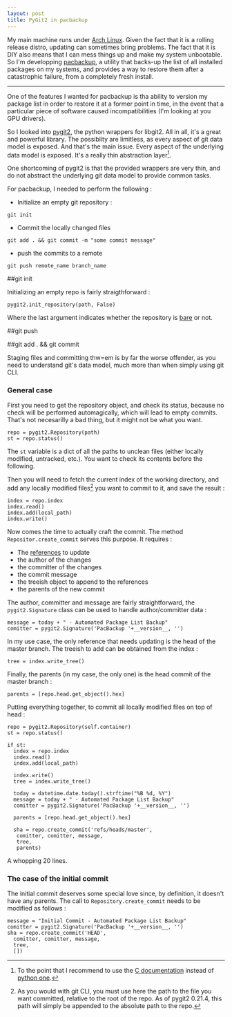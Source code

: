 ```yaml
---
layout: post
title: PyGit2 in pacbackup
---
```


My main machine runs under [Arch Linux](https://www.archlinux.org/). Given the fact that it is a rolling release distro, updating can sometimes bring problems. The fact that it is DIY also means that I can mess things up and make my system unbootable. So I'm developping [pacbackup](https://github.com/abak/pacbackup), a utility that backs-up the list of all installed packages on my systems, and provides a way to restore them after a catastrophic failure, from a completely fresh install.


---


One of the features I wanted for pacbackup is tha ability to version my package list in order to restore it at a former point in time, in the event that a particular piece of software caused incompatibilities (I'm looking at you GPU drivers). 

So I looked into [pygit2](http://www.pygit2.org/), the python wrappers for libgit2. All in all, it's a great and powerful library. The possiblity are limitless, as every aspect of git data model is exposed. And that's the main issue. Every aspect of the underlying data model is exposed. It's a really thin abstraction layer[^documentation].

One shortcoming of pygit2 is that the provided wrappers are very thin, and do not abstract the underlying git data model to provide common tasks.

For pacbackup, I needed to perform the following : 
  
  * Initialize an empty git repository :
  ````
  git init
  ````

  * Commit the locally changed files
  ````
  git add . && git commit -m "some commit message"
  ````
  * push the commits to a remote
  ````
  git push remote_name branch_name
  ````


##git init

Initializing an empty repo is fairly straigthforward : 

````
pygit2.init_repository(path, False)
````
Where the last argument indicates whether the repository is [bare](http://www.saintsjd.com/2011/01/what-is-a-bare-git-repository/) or not.


##git push


##git add . && git commit

Staging files and committing thw=em is by far the worse offender, as you need to understand git's data model, much more than when simply using git CLI.


### General case

First you need to get the repository object, and check its status, because no check will be performed automagically, which will lead to empty commits. That's not necesarilly a bad thing, but it might not be what you want.

    repo = pygit2.Repository(path)
    st = repo.status()

The ````st```` variable is a dict of all the paths to unclean files (either locally modified, untracked, etc.). You want to check its contents before the following.

Then you will need to fetch the current index of the working directory, and add any locally modified files[^local_paths] you want to commit to it, and save the result : 

    index = repo.index
    index.read()
    index.add(local_path)
    index.write()

Now comes the time to actually craft the commit. The method ````Repositor.create_commit```` serves this purpose. It requires :

  * The [references](http://git-scm.com/book/en/v2/Git-Internals-Git-References) to update
  * the author of the changes
  * the committer of the changes
  * the commit message
  * the treeish object to append to the references
  * the parents of the new commit

The author, committer and message are fairly straightforward, the ````pygit2.Signature```` class can be used to handle author/committer data :

    message = today + " - Automated Package List Backup"
    comitter = pygit2.Signature('PacBackup '+__version__, '')


In my use case, the only reference that needs updating is the head of the master branch.
The treeish to add can be obtained from the index : 

    tree = index.write_tree()

Finally, the parents (in my case, the only one) is the head commit of the master branch :

    parents = [repo.head.get_object().hex]


Putting everything together, to commit all locally modified files on top of head : 

    repo = pygit2.Repository(self.container)
    st = repo.status()

    if st:
      index = repo.index
      index.read()
      index.add(local_path)

      index.write()
      tree = index.write_tree()

      today = datetime.date.today().strftime("%B %d, %Y")
      message = today + " - Automated Package List Backup"
      comitter = pygit2.Signature('PacBackup '+__version__, '')

      parents = [repo.head.get_object().hex]

      sha = repo.create_commit('refs/heads/master',
       comitter, comitter, message, 
       tree,
       parents)

A whopping 20 lines.

### The case of the initial commit

The initial commit deserves some special love since, by definition, it doesn't have any parents. The call to ````Repository.create_commit```` needs to be modified as follows : 

    message = "Initial Commit - Automated Package List Backup"
    comitter = pygit2.Signature('PacBackup '+__version__, '')
    sha = repo.create_commit('HEAD', 
      comitter, comitter, message, 
      tree, 
      [])



[^documentation]: To the point that I recommend to use the [C documentation](https://libgit2.github.com/libgit2/#HEAD) instead of [python one](http://www.pygit2.org/).

[^local_paths]: As you would with git CLI, you must use here the path to the file you want committed, relative to the root of the repo. As of pygit2 0.21.4, this path will simply be appended to the absolute path to the repo.

